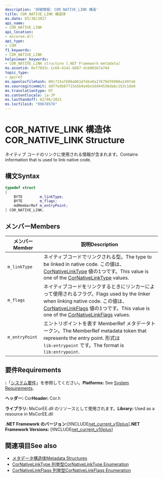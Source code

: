 ```yaml
---
description: '詳細情報: COR_NATIVE_LINK 構造'
title: COR_NATIVE_LINK 構造体
ms.date: 03/30/2017
api_name:
- COR_NATIVE_LINK
api_location:
- mscoree.dll
api_type:
- COM
f1_keywords:
- COR_NATIVE_LINK
helpviewer_keywords:
- COR_NATIVE_LINK structure [.NET Framework metadata]
ms.assetid: 6ef78d3c-1c69-4141-b687-dcb065b7a74d
topic_type:
- apiref
ms.openlocfilehash: 09c715af698a0614fd4a9a17679df6908a1497a6
ms.sourcegitcommit: ddf7edb67715a5b9a45e3dd44536dabc153c1de0
ms.translationtype: HT
ms.contentlocale: ja-JP
ms.lasthandoff: 02/06/2021
ms.locfileid: "99678576"
---
```

# <a name="cor_native_link-structure"></a><span data-ttu-id="75578-103">COR_NATIVE_LINK 構造体</span><span class="sxs-lookup"><span data-stu-id="75578-103">COR_NATIVE_LINK Structure</span></span>

<span data-ttu-id="75578-104">ネイティブ コードのリンクに使用される情報が含まれます。</span><span class="sxs-lookup"><span data-stu-id="75578-104">Contains information that is used to link native code.</span></span>  
  
## <a name="syntax"></a><span data-ttu-id="75578-105">構文</span><span class="sxs-lookup"><span data-stu-id="75578-105">Syntax</span></span>  
  
```cpp  
typedef struct
{  
    BYTE        m_linkType;  
    BYTE        m_flags;  
    mdMemberRef m_entryPoint;  
} COR_NATIVE_LINK;  
```  
  
## <a name="members"></a><span data-ttu-id="75578-106">メンバー</span><span class="sxs-lookup"><span data-stu-id="75578-106">Members</span></span>  
  
|<span data-ttu-id="75578-107">メンバー</span><span class="sxs-lookup"><span data-stu-id="75578-107">Member</span></span>|<span data-ttu-id="75578-108">説明</span><span class="sxs-lookup"><span data-stu-id="75578-108">Description</span></span>|  
|------------|-----------------|  
|`m_linkType`|<span data-ttu-id="75578-109">ネイティブコードでリンクされる型。</span><span class="sxs-lookup"><span data-stu-id="75578-109">The type to be linked in native code.</span></span> <span data-ttu-id="75578-110">この値は、 [CorNativeLinkType](cornativelinktype-enumeration.md) 値の1つです。</span><span class="sxs-lookup"><span data-stu-id="75578-110">This value is one of the [CorNativeLinkType](cornativelinktype-enumeration.md) values.</span></span>|  
|`m_flags`|<span data-ttu-id="75578-111">ネイティブコードをリンクするときにリンカーによって使用されるフラグ。</span><span class="sxs-lookup"><span data-stu-id="75578-111">Flags used by the linker when linking native code.</span></span> <span data-ttu-id="75578-112">この値は、 [CorNativeLinkFlags](cornativelinkflags-enumeration.md) 値の1つです。</span><span class="sxs-lookup"><span data-stu-id="75578-112">This value is one of the [CorNativeLinkFlags](cornativelinkflags-enumeration.md) values.</span></span>|  
|`m_entryPoint`|<span data-ttu-id="75578-113">エントリポイントを表す MemberRef メタデータトークン。</span><span class="sxs-lookup"><span data-stu-id="75578-113">The MemberRef metadata token that represents the entry point.</span></span> <span data-ttu-id="75578-114">形式は `lib:entrypoint` です。</span><span class="sxs-lookup"><span data-stu-id="75578-114">The format is `lib:entrypoint`.</span></span>|  
  
## <a name="requirements"></a><span data-ttu-id="75578-115">要件</span><span class="sxs-lookup"><span data-stu-id="75578-115">Requirements</span></span>  

 <span data-ttu-id="75578-116">**:**「[システム要件](../../get-started/system-requirements.md)」を参照してください。</span><span class="sxs-lookup"><span data-stu-id="75578-116">**Platforms:** See [System Requirements](../../get-started/system-requirements.md).</span></span>  
  
 <span data-ttu-id="75578-117">**ヘッダー:** Cor</span><span class="sxs-lookup"><span data-stu-id="75578-117">**Header:** Cor.h</span></span>  
  
 <span data-ttu-id="75578-118">**ライブラリ:** MsCorEE.dll のリソースとして使用されます。</span><span class="sxs-lookup"><span data-stu-id="75578-118">**Library:** Used as a resource in MsCorEE.dll</span></span>  
  
 <span data-ttu-id="75578-119">**.NET Framework のバージョン:**[!INCLUDE[net_current_v10plus](../../../../includes/net-current-v10plus-md.md)]</span><span class="sxs-lookup"><span data-stu-id="75578-119">**.NET Framework Versions:** [!INCLUDE[net_current_v10plus](../../../../includes/net-current-v10plus-md.md)]</span></span>  
  
## <a name="see-also"></a><span data-ttu-id="75578-120">関連項目</span><span class="sxs-lookup"><span data-stu-id="75578-120">See also</span></span>

- [<span data-ttu-id="75578-121">メタデータ構造体</span><span class="sxs-lookup"><span data-stu-id="75578-121">Metadata Structures</span></span>](metadata-structures.md)
- [<span data-ttu-id="75578-122">CorNativeLinkType 列挙型</span><span class="sxs-lookup"><span data-stu-id="75578-122">CorNativeLinkType Enumeration</span></span>](cornativelinktype-enumeration.md)
- [<span data-ttu-id="75578-123">CorNativeLinkFlags 列挙型</span><span class="sxs-lookup"><span data-stu-id="75578-123">CorNativeLinkFlags Enumeration</span></span>](cornativelinkflags-enumeration.md)
